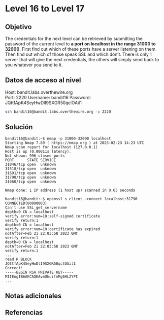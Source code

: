 # Level 16 to Level 17

## Objetivo
The credentials for the next level can be retrieved by submitting the password of the current level to **a port on localhost in the range 31000 to 32000**. First find out which of these ports have a server listening on them. Then find out which of those speak SSL and which don’t. There is only 1 server that will give the next credentials, the others will simply send back to you whatever you send to it.

## Datos de acceso al nivel
Host: bandit.labs.overthewire.org  
Port: 2220
Username: bandit16
Password: JQttfApK4SeyHwDlI9SXGR50qclOAil1
```bash
ssh bandit16@bandit.labs.overthewire.org -p 2220
```


## Solución
```
bandit16@bandit:~$ nmap -p 31000-32000 localhost
Starting Nmap 7.80 ( https://nmap.org ) at 2023-02-23 14:23 UTC
Nmap scan report for localhost (127.0.0.1)
Host is up (0.00011s latency).
Not shown: 996 closed ports
PORT      STATE SERVICE
31046/tcp open  unknown
31518/tcp open  unknown
31691/tcp open  unknown
31790/tcp open  unknown
31960/tcp open  unknown

Nmap done: 1 IP address (1 host up) scanned in 0.05 seconds

bandit16@bandit:~$ openssl s_client -connect localhost:31790
CONNECTED(00000003)
Can't use SSL_get_servername
depth=0 CN = localhost
verify error:num=18:self-signed certificate
verify return:1
depth=0 CN = localhost
verify error:num=10:certificate has expired
notAfter=Feb 21 22:03:58 2023 GMT
verify return:1
depth=0 CN = localhost
notAfter=Feb 21 22:03:58 2023 GMT
verify return:1
...
read R BLOCK
JQttfApK4SeyHwDlI9SXGR50qclOAil1
Correct!
-----BEGIN RSA PRIVATE KEY-----
MIIEogIBAAKCAQEAvmOkuifmMg6HL2YPI
...
```

## Notas adicionales


## Referencias

